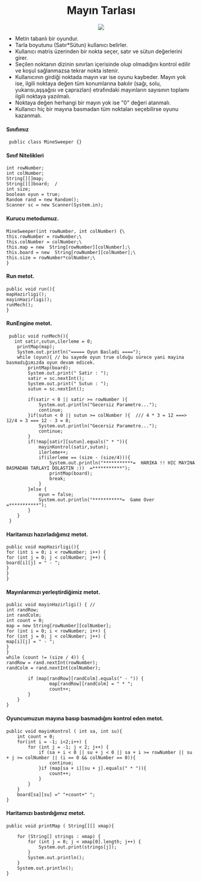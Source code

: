 # __<div align="center">Mayın Tarlası</div>__  
<div align="center"><img src="https://i4.hurimg.com/i/hurriyet/75/750x422/5ad97d2c67b0a81ba09f93d4.jpg"/></div>


- Metin tabanlı bir oyundur.
- Tarla boyutunu (Satır*Sütun) kullanıcı belirler.
- Kullanıcı matris üzerinden bir nokta seçer, satır ve sütun değerlerini girer.
- Seçilen noktanın dizinin sınırları içerisinde olup olmadığını kontrol edilir ve koşul sağlanmazsa tekrar nokta istenir.
- Kullanıcının girdiği noktada mayın var ise oyunu kaybeder. Mayın yok ise, ilgili noktaya değen tüm konumlarına bakılır 
  (sağı, solu, yukarısı,aşşağısı ve çaprazları) etrafındaki mayınların sayısının toplamı ilgili noktaya yazılmalı. 
- Noktaya değen herhangi bir mayın yok ise "0" değeri atanmalı.
- Kullanıcı hiç bir mayına basmadan tüm noktaları seçebilirse oyunu kazanmalı.


#### Sınıfımız 
     public class MineSweeper {}

#### Sınıf Nitelikleri 
    int rowNumber;         
    int colNumber;
    String[][]map;    
    String[][]board;  /
    int size;
    boolean oyun = true; 
    Random rand = new Random();  
    Scanner sc = new Scanner(System.in);

#### Kurucu metodumuz.
    MineSweeper(int rowNumber, int colNumber) {\
    this.rowNumber = rowNumber;\
    this.colNumber = colNumber;\
    this.map = new  String[rowNumber][colNumber];\
    this.board = new  String[rowNumber][colNumber];\
    this.size = rowNumber*colNumber;\
    }
#### Run metot.
    public void run(){
    mapHazirligi();
    mayinHazirligi();
    runMech();
    }

#### RunEngine metot.

     public void runMech(){
       int satir,sutun,ilerleme = 0;
        printMap(map);
        System.out.println("===== Oyun Basladi ====");
        while (oyun){ // bu sayede oyun true olduğu sürece yani mayina basmadığımızda oyun devam edicek.
            printMap(board);
            System.out.print(" Satir : ");
            satir = sc.nextInt();
            System.out.print(" Sutun : ");
            sutun = sc.nextInt();

            if(satir < 0 || satir >= rowNumber ){
                System.out.println("Gecersiz Parametre...");
                continue;
            }if(sutun < 0 || sutun >= colNumber ){  /// 4 * 3 = 12 ===> 12/4 = 3 === 12 - 3 = 8;
                System.out.println("Gecersiz Parametre...");
                continue;
            }
            if(!map[satir][sutun].equals(" * ")){
                mayinKontrol(satir,sutun);
                ilerleme++;
                if(ilerleme == (size - (size/4))){
                    System.out.println("***********=  HARIKA !! HIC MAYINA BASMADAN TARLAYI DOLASTIN :))  =***********");
                    printMap(board);
                    break;
                }
            }else {
                oyun = false;
                System.out.println("***********=  Game Over  =***********");
            }
        }
     }
#### Haritamızı hazırladığımız metot.
    public void mapHazirligi(){
    for (int i = 0; i < rowNumber; i++) {
    for (int j = 0; j < colNumber; j++) {
    board[i][j] = " - ";
    }
    }
    }
#### Mayınlarımızı yerleştirdiğimiz metot.
    public void mayinHazirligi() { // 
    int randRow;
    int randColm;
    int count = 0;
    map = new String[rowNumber][colNumber];
    for (int i = 0; i < rowNumber; i++) {
    for (int j = 0; j < colNumber; j++) {
    map[i][j] = " - ";
    }
    }
    while (count != (size / 4)) { 
    randRow = rand.nextInt(rowNumber); 
    randColm = rand.nextInt(colNumber); 

            if (map[randRow][randColm].equals(" - ")) {
                    map[randRow][randColm] = " * ";
                    count++;
            }
        }
    }

#### Oyuncumuzun mayına basıp basmadığını kontrol eden metot.
    public void mayinKontrol ( int sa, int su){ 
        int count = 0;
        for(int i = -1; i<2;i++) {
            for (int j = -1; j < 2; j++) {
                if (sa + i < 0 || su + j < 0 || sa + i >= rowNumber || su + j >= colNumber || (i == 0 && colNumber == 0)){
                    continue;
                }if (map[sa + i][su + j].equals(" * ")){
                    count++;
                }
            }
        }
        board[sa][su] =" "+count+" ";
    }

#### Haritamızı bastırdığımız metot.
    public void printMap ( String[][] xmap){

        for (String[] strings : xmap) {
            for (int j = 0; j < xmap[0].length; j++) {
                System.out.print(strings[j]);
            }
            System.out.println();
        }
        System.out.println();
    }